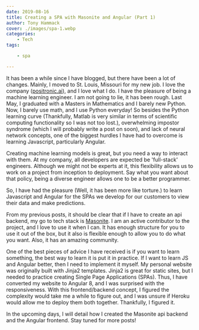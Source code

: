 ```yaml
---
date: 2019-08-16
title: Creating a SPA with Masonite and Angular (Part 1)
author: Tony Hammack
cover: ./images/spa-1.webp
categories:
    - Tech
tags:

    - spa

---
```


It has been a while since I have blogged, but there have been a lot of changes. Mainly, I moved to St. Louis, Missouri for my new job. I love the company ([positronic.ai](https://positronic.ai)), and I love what I do. I have the pleasure of being a machine learning engineer. I am not going to lie, it has been rough. Last May, I graduated with a Masters in Mathematics and I barely new Python. Now, I barely use math, and  I use Python everyday! So besides the Python learning curve (Thankfully, Matlab is very similar in terms of scientific computing functionality so I was not too lost.), overwhelming impostor syndrome (which I will probably write a post on soon), and lack of neural network concepts, one of the biggest hurdles I have had to overcome is learning Javascript, particularly Angular.

Creating machine learning models is great, but you need a way to interact with them. At my company, all developers are expected be &#x27;full-stack&#x27; engineers. Although we might not be experts at it, this flexibility allows us to work on a project from inception to deployment. Say what you want about that policy, being a diverse engineer allows one to be a better programmer.

So, I have had the pleasure (Well, it has been more like torture.) to learn Javascript and Angular for the SPAs we develop for our customers to view their data and make predictions.

From my previous posts, it should be clear that if I have to create an api backend, my go to tech stack is [Masonite](https://docs.masoniteproject.com/). I am an active contributor to the project, and I love to use it when I can. It has enough structure for you to use it out of the box, but it also is flexible enough to allow you to do what you want. Also, it has an amazing community.

One of the best pieces of advice I have received is if you want to learn something, the best way to learn it is put it in practice. If I want to learn JS and Angular better, then I need to implement it myself. My personal website was originally built with Jinja2 templates. Jinja2 is great for static sites, but I needed to practice creating Single Page Applications (SPAs). Thus, I have converted my website to Angular 8, and I was surprised with the responsiveness. With this frontend/backend concept, I figured the complexity would take me a while to figure out, and I was unsure if Heroku would allow me to deploy them both together. Thankfully, I figured it.

In the upcoming days, I will detail how I created the Masonite api backend and the Angular frontend. Stay tuned for more posts!